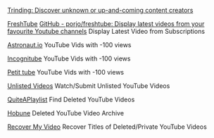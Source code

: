 

[Trinding: Discover unknown or up-and-coming content creators](https://trinding.com/)

[FreshTube](https://porjo.github.io/freshtube/)
[GitHub - porjo/freshtube: Display latest videos from your favourite Youtube channels](https://github.com/porjo/freshtube)
Display Latest Video from Subscriptions

[Astronaut.io](http://astronaut.io/)
YouTube Vids with -100 views

[Incognitube](https://www.incognitube.com/)
YouTube Vids with -100 views

[Petit tube](http://www.petittube.com/)
YouTube Vids with -100 views

[Unlisted Videos](https://unlistedvideos.com/)
Watch/Submit Unlisted YouTube Videos

[QuiteAPlaylist](https://quiteaplaylist.com/)
Find Deleted YouTube Videos

[Hobune](https://hobune.stream/)
Deleted YouTube Video Archive

[Recover My Video](https://www.recovermy.video/)
Recover Titles of Deleted/Private YouTube Videos
